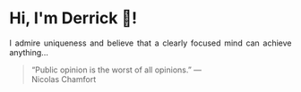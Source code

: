 # Hi, I'm Derrick 👋!
<p align="justify">I admire uniqueness and believe that a clearly focused mind can achieve anything...</p> 
<!-- #quote-start -->
<blockquote>&ldquo;Public opinion is the worst of all opinions.&rdquo; &mdash; <footer>Nicolas Chamfort</footer></blockquote>
<!-- #quote-end -->
